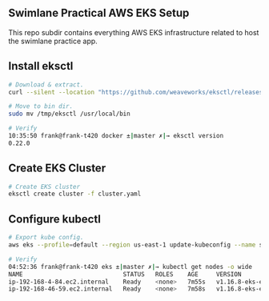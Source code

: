 ## Swimlane Practical AWS EKS Setup
This repo subdir contains everything AWS EKS infrastructure related to host the swimlane practice app.

## Install eksctl
```bash
# Download & extract.
curl --silent --location "https://github.com/weaveworks/eksctl/releases/latest/download/eksctl_$(uname -s)_amd64.tar.gz" | tar xz -C /tmp

# Move to bin dir.
sudo mv /tmp/eksctl /usr/local/bin

# Verify
10:35:50 frank@frank-t420 docker ±|master ✗|→ eksctl version
0.22.0
```

## Create EKS Cluster
```bash
# Create EKS cluster
eksctl create cluster -f cluster.yaml
```

## Configure kubectl
```bash
# Export kube config.
aws eks --profile=default --region us-east-1 update-kubeconfig --name swimlane-1

# Verify
04:52:36 frank@frank-t420 eks ±|master ✗|→ kubectl get nodes -o wide
NAME                            STATUS   ROLES    AGE     VERSION              INTERNAL-IP     EXTERNAL-IP     OS-IMAGE         KERNEL-VERSION                  CONTAINER-RUNTIME
ip-192-168-4-84.ec2.internal    Ready    <none>   7m55s   v1.16.8-eks-e16311   192.168.4.84    3.230.3.98      Amazon Linux 2   4.14.181-140.257.amzn2.x86_64   docker://19.3.6
ip-192-168-46-59.ec2.internal   Ready    <none>   7m58s   v1.16.8-eks-e16311   192.168.46.59   54.159.204.83   Amazon Linux 2   4.14.181-140.257.amzn2.x86_64   docker://19.3.6
```